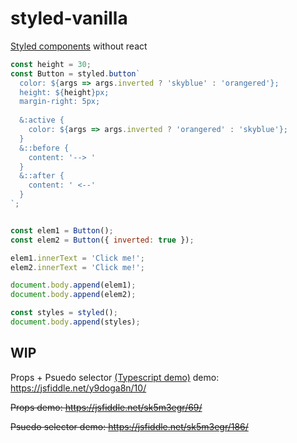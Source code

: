 # styled-vanilla
[Styled components](https://www.styled-components.com/) without react

```js
const height = 30;
const Button = styled.button`
  color: ${args => args.inverted ? 'skyblue' : 'orangered'};
  height: ${height}px;
  margin-right: 5px;
  
  &:active {
    color: ${args => args.inverted ? 'orangered' : 'skyblue'};
  }
  &::before {
    content: '--> '
  }
  &::after {
    content: ' <--'
  }
`;


const elem1 = Button();
const elem2 = Button({ inverted: true });

elem1.innerText = 'Click me!';
elem2.innerText = 'Click me!';

document.body.append(elem1);
document.body.append(elem2);

const styles = styled();
document.body.append(styles);
```


## WIP

Props + Psuedo selector [(Typescript demo)][1] demo: https://jsfiddle.net/y9doga8n/10/

~~Props demo: https://jsfiddle.net/sk5m3egr/69/~~

~~Psuedo selector demo: https://jsfiddle.net/sk5m3egr/186/~~


[1]: https://www.typescriptlang.org/play/#src=const%20hashString%20%3D%20str%20%3D%3E%20%7B%0D%0A%20%20let%20p1%20%3D%202654435761%2C%20p2%20%3D%201597334677%2C%20h1%20%3D%200xdeadbeef%20%7C%200%2C%20h2%20%3D%200x41c6ce57%20%7C%200%3B%0D%0A%20%20for%20(let%20i%20%3D%200%2C%20ch%3B%20i%20%3C%20str.length%3B%20i%2B%2B)%20%7B%0D%0A%20%20%09ch%20%3D%20str.charCodeAt(i)%2C%20h1%20%3D%20Math.imul(h1%20%2B%20ch%2C%20p1)%2C%20h2%20%3D%20Math.imul(h2%20%2B%20ch%2C%20p2)%3B%0D%0A%20%20%7D%0D%0A%20%20h1%20%3D%20Math.imul(h1%20%5E%20h1%20%3E%3E%3E%2016%2C%20p2)%2C%20h2%20%3D%20Math.imul(h2%20%5E%20h2%20%3E%3E%3E%2015%2C%20p1)%3B%0D%0A%20%20return%20(h2%20%26%202097151)%20*%204294967296%20%2B%20h1%3B%0D%0A%7D%3B%0D%0A%0D%0Atype%20styledElementConstructor%3CG%3E%20%3D%20%3CT%20extends%20object%3E(consts%3A%20TemplateStringsArray%2C%20...vars%3A%20(((args%3A%20Partial%3CT%3E)%20%3D%3E%20(string%20%7C%20number))%20%7C%20string%20%7C%20number)%5B%5D)%20%3D%3E%20(props%3F%3A%20Partial%3CT%3E)%20%3D%3E%20G%3B%0D%0Ainterface%20IStyled%20%7B%0D%0A%20%20()%3A%20HTMLStyleElement%3B%0D%0A%20%20button%3A%20styledElementConstructor%3CHTMLButtonElement%3E%3B%0D%0A%20%20%5Btag%3A%20string%5D%3A%20styledElementConstructor%3CHTMLElement%3E%3B%0D%0A%7D%0D%0Aconst%20styled%3A%20IStyled%20%3D%20(()%20%3D%3E%20%7B%0D%0A%20%20%2F%2F%20Init%20function%0D%0A%20%20const%20usedClassNames%20%3D%20%5B%5D%3B%0D%0A%20%20const%20styleEl%20%3D%20document.createElement('style')%3B%0D%0A%20%20%0D%0A%09return%20new%20Proxy(()%20%3D%3E%20%7B%0D%0A%20%20%09%2F%2F%20Returns%20reference%20to%20style%20element%0D%0A%20%20%20%20return%20styleEl%3B%0D%0A%20%20%7D%2C%20%7B%0D%0A%20%20%20get%3A%20(_%2C%20tag%3A%20string)%20%3D%3E%20(consts%2C%20...vars)%20%3D%3E%20(props%20%3D%20%7B%7D)%20%3D%3E%20%7B%0D%0A%20%20%20%20%20%20const%20el%20%3D%20document.createElement(tag)%3B%0D%0A%20%20%20%20%20%20let%20constOffset%20%3D%200%2C%20varOffset%20%3D%200%3B%0D%0A%20%20%20%20%20%20let%20rawStyle%20%3D%20''%3B%0D%0A%20%20%20%20%20%20for%20(let%20i%20%3D%200%3B%20i%20%3C%20consts.length%20%2B%20vars.length%3B%20i%2B%2B)%20%7B%0D%0A%20%20%20%20%20%20%20%20if%20(i%20%25%202%20%3D%3D%3D%200)%20%7B%0D%0A%20%20%20%20%20%20%20%20%20%20rawStyle%20%2B%3D%20consts%5BconstOffset%2B%2B%5D%3B%0D%0A%20%20%20%20%20%20%20%20%7D%20else%20%7B%0D%0A%20%20%20%20%20%20%20%20%20%20const%20tmp%20%3D%20vars%5BvarOffset%2B%2B%5D%3B%0D%0A%20%20%20%20%20%20%20%20%20%20if%20(typeof%20tmp%20%3D%3D%3D%20'function')%20%7B%0D%0A%20%20%20%20%20%20%20%20%20%20%20%20rawStyle%20%2B%3D%20tmp(props)%3B%0D%0A%20%20%20%20%20%20%20%20%20%20%7D%20else%20%7B%0D%0A%20%20%20%20%20%20%20%20%20%20%20%20rawStyle%20%2B%3D%20tmp%3B%0D%0A%20%20%20%20%20%20%20%20%20%20%7D%0D%0A%20%20%20%20%20%20%20%20%7D%0D%0A%20%20%20%20%20%20%7D%0D%0A%20%20%20%20%20%20const%20className%20%3D%20%60C_%24%7BhashString(rawStyle)%7D%60%3B%0D%0A%20%20%20%20%20%20el.className%20%3D%20className%3B%0D%0A%20%20%20%20%20%20if%20(usedClassNames.indexOf(className)%20%3D%3D%3D%20-1)%20%7B%0D%0A%20%20%20%20%20%20%09%2F%2F%20Calculate%20styles%0D%0A%20%20%20%20%20%20%09const%20regex%20%3D%20%2F%26(.%2B%3F)%7B(.*%3F)%7D%2Fgs%3B%20%2F%2F%20Extracts%20psudo-selectors%2C%20ex%3B%20%26%3Aactive%20%7B%20color%3A%20blue%3B%20%7D%0D%0A%20%20%20%20%20%20%20%20const%20styleGroups%20%3D%20%5B%0D%0A%20%20%20%20%20%20%20%20%20%20%7B%20selector%3A%20className%2C%20body%3A%20rawStyle.replace(regex%2C%20'')%20%7D%0D%0A%20%20%20%20%20%20%20%20%5D%3B%0D%0A%20%20%20%20%20%20%20%20let%20match%20%3D%20regex.exec(rawStyle)%3B%0D%0A%20%20%20%20%20%20%20%20while%20(match%20!%3D%20null)%20%7B%0D%0A%20%20%20%20%20%20%20%20%20%20styleGroups.push(%7B%0D%0A%20%20%20%20%20%20%20%20%20%20%20%20selector%3A%20%60%24%7BclassName%7D%24%7Bmatch%5B1%5D%7D%60%2C%0D%0A%20%20%20%20%20%20%20%20%20%20%20%20body%3A%20match%5B2%5D%0D%0A%20%20%20%20%20%20%20%20%20%20%7D)%3B%0D%0A%20%20%20%20%20%20%20%20%20%20match%20%3D%20regex.exec(rawStyle)%3B%0D%0A%20%20%20%20%20%20%20%20%7D%0D%0A%20%20%20%20%20%20%20%20const%20style%20%3D%20styleGroups.map(group%20%3D%3E%20%60%0D%0A%20%20%20%20%20%20%20%20%20%20.%24%7Bgroup.selector%7D%20%7B%0D%0A%20%20%20%20%20%20%20%20%20%20%20%20%24%7B%20group.body%20%7D%0D%0A%20%20%20%20%20%20%20%20%20%20%7D%0D%0A%20%20%20%20%20%20%20%20%60).join('')%3B%0D%0A%20%20%20%20%20%20%20%20styleEl.appendChild(document.createTextNode(style))%3B%0D%0A%20%20%20%20%20%20%20%20usedClassNames.push(className)%3B%0D%0A%20%20%20%20%20%20%7D%0D%0A%20%20%20%20%20%20return%20el%3B%0D%0A%20%20%20%7D%0D%0A%09%7D)%0D%0A%7D)()%20as%20IStyled%3B%0D%0A%0D%0Aconst%20height%20%3D%2030%3B%0D%0Aconst%20myBtn%20%3D%20styled.button%3C%7B%20inverted%3A%20boolean%20%7D%3E%60%0D%0A%09color%3A%20%24%7Bargs%20%3D%3E%20args.inverted%20%3F%20'skyblue'%20%3A%20'orangered'%7D%3B%0D%0A%20%20height%3A%20%24%7Bheight%7Dpx%3B%0D%0A%20%20margin-right%3A%205px%3B%0D%0A%20%20%0D%0A%20%20%26%3Aactive%20%7B%0D%0A%20%20%09color%3A%20%24%7Bargs%20%3D%3E%20args.inverted%20%3F%20'orangered'%20%3A%20'skyblue'%7D%3B%0D%0A%20%20%7D%0D%0A%20%20%26%3A%3Abefore%20%7B%0D%0A%20%20%09content%3A%20'--%3E%20'%0D%0A%20%20%7D%0D%0A%20%20%26%3A%3Aafter%20%7B%0D%0A%20%20%09content%3A%20'%20%3C--'%0D%0A%20%20%7D%0D%0A%60%3B%0D%0A%0D%0Aconst%20elem1%20%3D%20myBtn()%3B%0D%0Aconst%20elem2%20%3D%20myBtn(%7B%20inverted%3A%20true%20%7D)%3B%0D%0A%0D%0Aelem1.innerText%20%3D%20'Click%20me!'%3B%0D%0Aelem2.innerText%20%3D%20'Click%20me!'%3B%0D%0A%0D%0Adocument.body.append(elem1)%3B%0D%0Adocument.body.append(elem2)%3B%0D%0A%0D%0Aconst%20styles%20%3D%20styled()%3B%0D%0Adocument.body.append(styles)%3B
